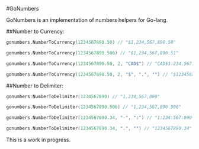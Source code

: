 #GoNumbers

GoNumbers is an implementation of numbers helpers for Go-lang.

##Number to Currency:
```go
gonumbers.NumberToCurrency(1234567890.50) // "$1,234,567,890.50"

gonumbers.NumberToCurrency(1234567890.506) // "$1,234,567,890.51"

gonumbers.NumberToCurrency(1234567890.50, 2, "CAD$") // "CAD$1.234.567.890,50"

gonumbers.NumberToCurrency(1234567890.50, 2, "$", ".", "") // "$1234567890.50"
```

##Number to Delimiter:
```go
gonumbers.NumberToDelimiter(1234567890) // "1,234,567,890"

gonumbers.NumberToDelimiter(1234567890.506) // "1,234,567,890.506"

gonumbers.NumberToDelimiter(1234567890.34, "-", ":") // "1:234:567:890-34"

gonumbers.NumberToDelimiter(1234567890.34, ".", "") // "1234567890.34"
```

This is a work in progress.